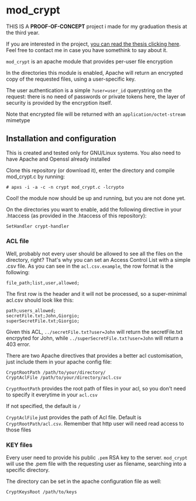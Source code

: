 # mod_crypt

THIS IS A **PROOF-OF-CONCEPT** project i made for my graduation thesis at the third year.

If you are interested in the project, [you can read the thesis clicking here](https://drive.google.com/file/d/0B-KyKgTmIXNAZW93eTFDNDViOVE/view?usp=sharing). Feel free to contact me in case you have somethink to say about it.

`mod_crypt` is an apache module that provides per-user file encryption

In the directories this module is enabled, Apache will return an encrypted copy of the requested files, using a user-specific key.

The user authentication is a simple `?user=user_id` querystring on the request: there is no need of passwords or private tokens here, the layer of security is provided by the encryption itself.

Note that encrypted file will be returned with an `application/octet-stream` mimetype

## Installation and configuration
This is created and tested only for GNU/Linux systems. You also need to have Apache and Openssl already installed

Clone this repository (or download it), enter the directory and compile mod_crypt.c by running:
```
# apxs -i -a -c -n crypt mod_crypt.c -lcrypto
```

Cool! the module now should be up and running, but you are not done yet.

On the directories you want to enable, add the following directive in your .htaccess (as provided in the .htaccess of this repository):
```
SetHandler crypt-handler
```

### ACL file
Well, probably not every user should be allowed to see all the files on the directory, right?
That's why you can set an Access Control List with a simple .csv file.
As you can see in the `acl.csv.example`, the row format is the following:
```
file_path;list,user,allowed;
```

The first row is the header and it will not be processed, so a super-minimal acl.csv should look like this:
```
path;users_allowed;
secretFile.txt;John,Giorgio;
superSecretFile.txt;Giorgio;
```

Given this ACL, `../secretFile.txt?user=John` will return the secretFile.txt encrpyted for John, while `../superSecretFile.txt?user=John` will return a 403 error.

There are two Apache directives that provides a better acl customisation, just include them in your apache config file:
```
CryptRootPath /path/to/your/directory/
CryptAclFile /path/to/your/directory/acl.csv
```

`CryptRootPath` provides the root path of files in your acl, so you don't need to specify it everytime in your `acl.csv`

If not specified, the default is `/`


`CryptAclFile` just provides the path of Acl file. Default is `CryptRootPath/acl.csv`. Remember that http user will need read access to those files

### KEY files
Every user need to provide his public `.pem` RSA key to the server. `mod_crypt` will use the .pem file with the requesting user as filename, searching into a specific directory.

The directory can be set in the apache configuration file as well:
```
CryptKeysRoot /path/to/keys
```
